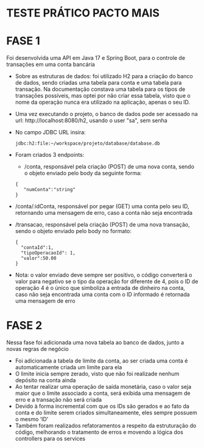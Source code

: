 # TESTE PRÁTICO PACTO MAIS

# FASE 1
Foi desenvolvida uma API em Java 17 e Spring Boot, para o controle de transações em uma conta bancária

* Sobre as estruturas de dados: foi utilizado H2 para a criação do banco de dados, sendo criadas uma tabela para conta e uma tabela para transação. Na documentação constava uma tabela para os tipos de transações possíveis, mas optei por não criar essa tabela, visto que o nome da operação nunca era utilizado na aplicação, apenas o seu ID.
* Uma vez executando o projeto, o banco de dados pode ser acessado na url: http://localhost:8080/h2, usando o user "sa", sem senha
* No campo JDBC URL insira:
  ```
  jdbc:h2:file:~/workspace/projeto/database/database.db
  ```
* Foram criados 3 endpoints:
  * /conta, responsável pela criação (POST) de uma nova conta, sendo o objeto enviado pelo body da seguinte forma:
  
  ```
  {
     "numConta":"string"
  }
  ```
* /conta/:idConta, responsável por pegar (GET) uma conta pelo seu ID, retornando uma mensagem de erro, caso a conta não seja encontrada
* /transacao, responsável pela criação (POST) de uma nova transação, sendo o objeto enviado pelo body no formato:

  ```
  {
    "contaId":1,
    "tipoOperacaoId": 1,
    "valor":50.00
  }
  ```
* Nota: o valor enviado deve sempre ser positivo, o código converterá o valor para negativo se o tipo da operação for diferente de 4, pois o ID de operação 4 é o único que simboliza a entrada de dinheiro na conta, caso não seja encontrada uma conta com o ID  informado é retornada uma mensagem de erro

# FASE 2
Nessa fase foi adicionada uma nova tabela ao banco de dados, junto a novas regras de negócio

* Foi adicionada a tabela de limite da conta, ao ser criada uma conta é automaticamente criada um limite para ela
* O limite inicia sempre zerado, visto que não foi realizade nenhum depósito na conta ainda
* Ao tentar realizar uma operação de saída monetária, caso o valor seja maior que o limite associado a conta, será exibida uma mensagem de erro e a transação não será criada
* Devido à forma incremental com que os IDs são gerados e ao fato da conta e do limite serem criados simultaneamente, eles sempre possuem o mesmo ‘ID’
* Também foram realizados refatoramentos a respeito da estruturação do código, melhorando o tratamento de erros e movendo a lógica dos controllers para os services